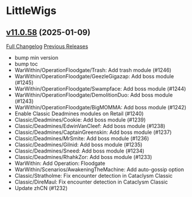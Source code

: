 # LittleWigs

## [v11.0.58](https://github.com/BigWigsMods/LittleWigs/tree/v11.0.58) (2025-01-09)
[Full Changelog](https://github.com/BigWigsMods/LittleWigs/compare/v11.0.57...v11.0.58) [Previous Releases](https://github.com/BigWigsMods/LittleWigs/releases)

- bump min version  
- bump toc  
- WarWithin/OperationFloodgate/Trash: Add trash module (#1246)  
- WarWithin/OperationFloodgate/GeezleGigazap: Add boss module (#1245)  
- WarWithin/OperationFloodgate/Swampface: Add boss module (#1244)  
- WarWithin/OperationFloodgate/DemolitionDuo: Add boss module (#1243)  
- WarWithin/OperationFloodgate/BigMOMMA: Add boss module (#1242)  
- Enable Classic Deadmines modules on Retail (#1240)  
- Classic/Deadmines/Cookie: Add boss module (#1239)  
- Classic/Deadmines/EdwinVanCleef: Add boss module (#1238)  
- Classic/Deadmines/CaptainGreenskin: Add boss module (#1237)  
- Classic/Deadmines/MrSmite: Add boss module (#1236)  
- Classic/Deadmines/Gilnid: Add boss module (#1235)  
- Classic/Deadmines/Sneed: Add boss module (#1234)  
- Classic/Deadmines/RhahkZor: Add boss module (#1233)  
- WarWithin: Add Operation: Floodgate  
- WarWithin/Scenarios/AwakeningTheMachine: Add auto-gossip option  
- Classic/Stratholme: Fix encounter detection in Cataclysm Classic  
- Classic/DireMaul: Fix encounter detection in Cataclysm Classic  
- Update zhCN (#1232)  
